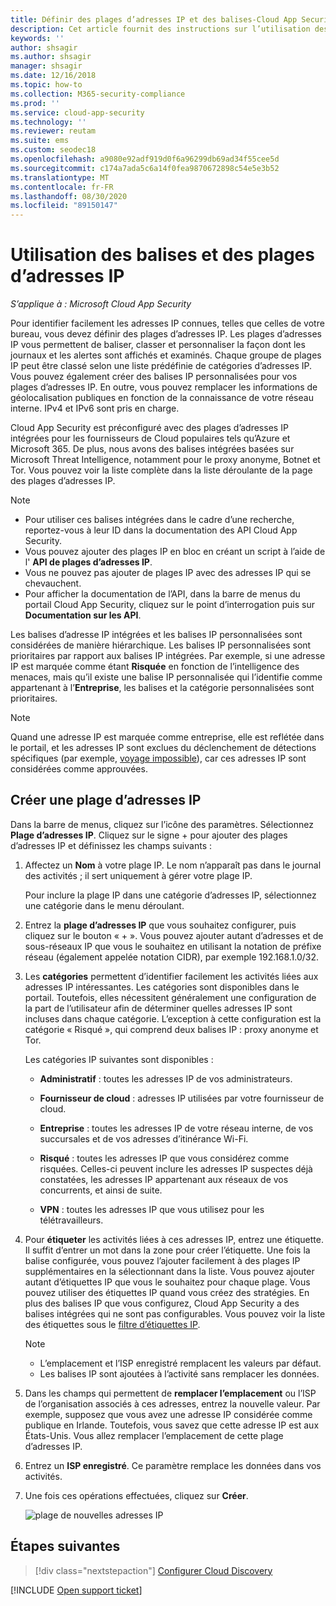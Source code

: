 ```yaml
---
title: Définir des plages d’adresses IP et des balises-Cloud App Security
description: Cet article fournit des instructions sur l’utilisation des balises et des catégories d’adresses IP.
keywords: ''
author: shsagir
ms.author: shsagir
manager: shsagir
ms.date: 12/16/2018
ms.topic: how-to
ms.collection: M365-security-compliance
ms.prod: ''
ms.service: cloud-app-security
ms.technology: ''
ms.reviewer: reutam
ms.suite: ems
ms.custom: seodec18
ms.openlocfilehash: a9080e92adf919d0f6a96299db69ad34f55cee5d
ms.sourcegitcommit: c174a7ada5c6a14f0fea9870672898c54e5e3b52
ms.translationtype: MT
ms.contentlocale: fr-FR
ms.lasthandoff: 08/30/2020
ms.locfileid: "89150147"
---
```

#  <a name="working-with-ip-ranges-and-tags"></a><a name="IPtagsandRanges"></a> Utilisation des balises et des plages d’adresses IP

*S’applique à : Microsoft Cloud App Security*

Pour identifier facilement les adresses IP connues, telles que celles de votre bureau, vous devez définir des plages d’adresses IP. Les plages d’adresses IP vous permettent de baliser, classer et personnaliser la façon dont les journaux et les alertes sont affichés et examinés. Chaque groupe de plages IP peut être classé selon une liste prédéfinie de catégories d’adresses IP. Vous pouvez également créer des balises IP personnalisées pour vos plages d’adresses IP. En outre, vous pouvez remplacer les informations de géolocalisation publiques en fonction de la connaissance de votre réseau interne. IPv4 et IPv6 sont pris en charge.

Cloud App Security est préconfiguré avec des plages d’adresses IP intégrées pour les fournisseurs de Cloud populaires tels qu’Azure et Microsoft 365. De plus, nous avons des balises intégrées basées sur Microsoft Threat Intelligence, notamment pour le proxy anonyme, Botnet et Tor. Vous pouvez voir la liste complète dans la liste déroulante de la page des plages d’adresses IP.

> [!NOTE]
>
> - Pour utiliser ces balises intégrées dans le cadre d’une recherche, reportez-vous à leur ID dans la documentation des API Cloud App Security.
> - Vous pouvez ajouter des plages IP en bloc en créant un script à l’aide de l' **API de plages d’adresses IP**.
> - Vous ne pouvez pas ajouter de plages IP avec des adresses IP qui se chevauchent.
> - Pour afficher la documentation de l’API, dans la barre de menus du portail Cloud App Security, cliquez sur le point d’interrogation puis sur **Documentation sur les API**.

Les balises d’adresse IP intégrées et les balises IP personnalisées sont considérées de manière hiérarchique. Les balises IP personnalisées sont prioritaires par rapport aux balises IP intégrées. Par exemple, si une adresse IP est marquée comme étant **Risquée** en fonction de l’intelligence des menaces, mais qu’il existe une balise IP personnalisée qui l’identifie comme appartenant à l’**Entreprise**, les balises et la catégorie personnalisées sont prioritaires.

>[!NOTE]
> Quand une adresse IP est marquée comme entreprise, elle est reflétée dans le portail, et les adresses IP sont exclues du déclenchement de détections spécifiques (par exemple, [voyage impossible](anomaly-detection-policy.md#impossible-travel)), car ces adresses IP sont considérées comme approuvées.

## <a name="create-an-ip-address-range"></a>Créer une plage d’adresses IP

Dans la barre de menus, cliquez sur l’icône des paramètres. Sélectionnez **Plage d’adresses IP**. Cliquez sur le signe + pour ajouter des plages d’adresses IP et définissez les champs suivants :

1. Affectez un **Nom** à votre plage IP. Le nom n’apparaît pas dans le journal des activités ; il sert uniquement à gérer votre plage IP.

    Pour inclure la plage IP dans une catégorie d’adresses IP, sélectionnez une catégorie dans le menu déroulant.

2. Entrez la **plage d’adresses IP** que vous souhaitez configurer, puis cliquez sur le bouton « + ». Vous pouvez ajouter autant d’adresses et de sous-réseaux IP que vous le souhaitez en utilisant la notation de préfixe réseau (également appelée notation CIDR), par exemple 192.168.1.0/32.

3. Les **catégories** permettent d’identifier facilement les activités liées aux adresses IP intéressantes. Les catégories sont disponibles dans le portail. Toutefois, elles nécessitent généralement une configuration de la part de l’utilisateur afin de déterminer quelles adresses IP sont incluses dans chaque catégorie. L’exception à cette configuration est la catégorie « Risqué », qui comprend deux balises IP : proxy anonyme et Tor.

    Les catégories IP suivantes sont disponibles :

    - **Administratif** : toutes les adresses IP de vos administrateurs.

    - **Fournisseur de cloud** : adresses IP utilisées par votre fournisseur de cloud.

    - **Entreprise** : toutes les adresses IP de votre réseau interne, de vos succursales et de vos adresses d’itinérance Wi-Fi.

    - **Risqué** : toutes les adresses IP que vous considérez comme risquées. Celles-ci peuvent inclure les adresses IP suspectes déjà constatées, les adresses IP appartenant aux réseaux de vos concurrents, et ainsi de suite.

    - **VPN** : toutes les adresses IP que vous utilisez pour les télétravailleurs.

4. Pour **étiqueter** les activités liées à ces adresses IP, entrez une étiquette. Il suffit d’entrer un mot dans la zone pour créer l’étiquette. Une fois la balise configurée, vous pouvez l’ajouter facilement à des plages IP supplémentaires en la sélectionnant dans la liste. Vous pouvez ajouter autant d’étiquettes IP que vous le souhaitez pour chaque plage. Vous pouvez utiliser des étiquettes IP quand vous créez des stratégies.  En plus des balises IP que vous configurez, Cloud App Security a des balises intégrées qui ne sont pas configurables. Vous pouvez voir la liste des étiquettes sous le [filtre d’étiquettes IP](activity-filters.md).
    > [!NOTE]
    > - L’emplacement et l’ISP enregistré remplacent les valeurs par défaut.
    > - Les balises IP sont ajoutées à l’activité sans remplacer les données.

5. Dans les champs qui permettent de **remplacer l’emplacement** ou l’ISP de l’organisation associés à ces adresses, entrez la nouvelle valeur. Par exemple, supposez que vous avez une adresse IP considérée comme publique en Irlande. Toutefois, vous savez que cette adresse IP est aux États-Unis. Vous allez remplacer l’emplacement de cette plage d’adresses IP.

6. Entrez un **ISP enregistré**. Ce paramètre remplace les données dans vos activités.

7. Une fois ces opérations effectuées, cliquez sur **Créer**.

    ![plage de nouvelles adresses IP](media/newipaddress-range.png "plage de nouvelles adresses IP")

## <a name="next-steps"></a>Étapes suivantes

> [!div class="nextstepaction"]
> [Configurer Cloud Discovery](set-up-cloud-discovery.md)

[!INCLUDE [Open support ticket](includes/support.md)]
